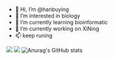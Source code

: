 - 👋 Hi, I’m @hanbuying  
- 👀 I’m interested in biology
- 🌱 I’m currently learning bioinformatic
- 💞️ I’m currently working on XiNing
- 📫 keep runing

<!---
hanbuying/hanbuying is a ✨ special ✨ repository because its `README.md` (this file) appears on your GitHub profile.
You can click the Preview link to take a look at your changes.
--->
![](https://visitor-badge.glitch.me/badge?page_id=hanbuying.readme)
![](http://antzuhl.cn:4000/get/@hanbuying.readme)
![Anurag's GitHub stats](https://github-readme-stats.vercel.app/api?username=hanbuying&show_icons=true&theme=synthwave&title_color=dracula&text_color=gruvbox)
